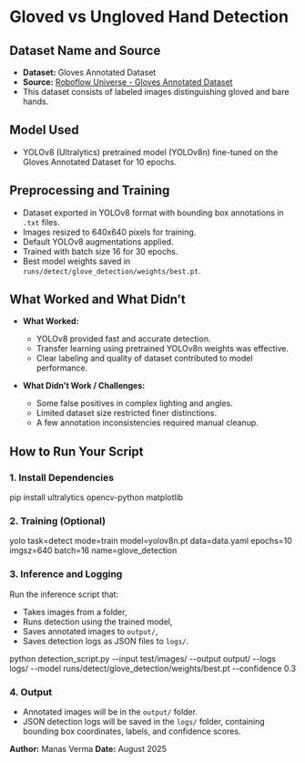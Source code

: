 # Gloved vs Ungloved Hand Detection

## Dataset Name and Source
- **Dataset:** Gloves Annotated Dataset  
- **Source:** [Roboflow Universe - Gloves Annotated Dataset](https://universe.roboflow.com/sana-ali/gloves-annotated-dataset)  
- This dataset consists of labeled images distinguishing gloved and bare hands.

## Model Used
- YOLOv8 (Ultralytics) pretrained model (YOLOv8n) fine-tuned on the Gloves Annotated Dataset for 10 epochs.

## Preprocessing and Training
- Dataset exported in YOLOv8 format with bounding box annotations in `.txt` files.
- Images resized to 640x640 pixels for training.
- Default YOLOv8 augmentations applied.
- Trained with batch size 16 for 30 epochs.
- Best model weights saved in `runs/detect/glove_detection/weights/best.pt`.

## What Worked and What Didn’t
- **What Worked:**  
  - YOLOv8 provided fast and accurate detection.
  - Transfer learning using pretrained YOLOv8n weights was effective.
  - Clear labeling and quality of dataset contributed to model performance.

- **What Didn’t Work / Challenges:**  
  - Some false positives in complex lighting and angles.
  - Limited dataset size restricted finer distinctions.
  - A few annotation inconsistencies required manual cleanup.


## How to Run Your Script

### 1. Install Dependencies
pip install ultralytics opencv-python matplotlib

### 2. Training (Optional)
yolo task=detect mode=train model=yolov8n.pt data=data.yaml epochs=10 imgsz=640 batch=16 name=glove_detection

### 3. Inference and Logging
Run the inference script that:
- Takes images from a folder,
- Runs detection using the trained model,
- Saves annotated images to `output/`,
- Saves detection logs as JSON files to `logs/`.

python detection_script.py --input test/images/ --output output/ --logs logs/ --model runs/detect/glove_detection/weights/best.pt --confidence 0.3

### 4. Output
- Annotated images will be in the `output/` folder.
- JSON detection logs will be saved in the `logs/` folder, containing bounding box coordinates, labels, and confidence scores.

**Author:** Manas Verma
**Date:** August 2025
